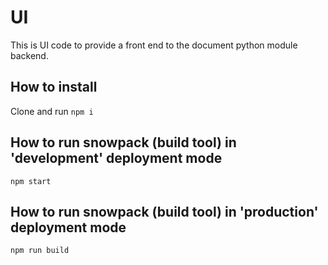 # UI

This is UI code to provide a front end to the document python module
backend.

## How to install

Clone and run `npm i`

## How to run snowpack (build tool) in 'development' deployment mode

`npm start`

## How to run snowpack (build tool) in 'production' deployment mode

`npm run build`
